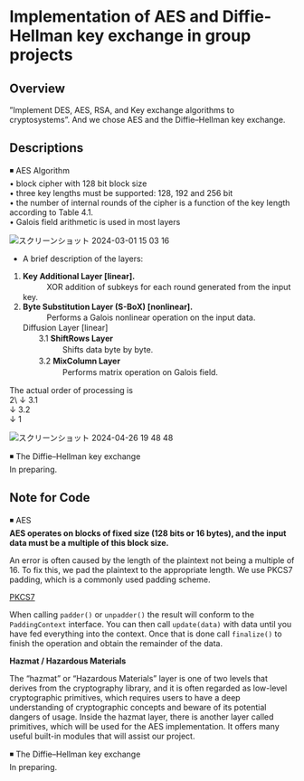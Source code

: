 # Implementation of AES and Diffie-Hellman key exchange in group projects

## Overview

”Implement DES, AES, RSA, and Key exchange algorithms to cryptosystems”. And we chose AES and the Diffie–Hellman key exchange.

## Descriptions

◾️ AES Algorithm\
• block cipher with 128 bit block size
\
• three key lengths must be supported: 128, 192 and 256 bit
\
• the number of internal rounds of the cipher is a function of the key length according to Table 4.1.
\
• Galois field arithmetic is used in most layers

![スクリーンショット 2024-03-01 15 03 16](https://github.com/group-project-for-cryptography/CSCI663_group_d_2/assets/58361623/751b03b1-5e45-47e7-a65b-87f34e227262)

- A brief description of the layers: 
1.	**Key Additional Layer [linear].**\
　　　XOR addition of subkeys for each round generated from the input key. 
2. **Byte Substitution Layer (S-BoX) [nonlinear].**\
　　　Performs a Galois nonlinear operation on the input data.\
Diffusion Layer [linear]\
　　3.1 **ShiftRows Layer**\
　　　　　Shifts data byte by byte.\
　　3.2 **MixColumn Layer**\
　　　　　Performs matrix operation on Galois field.

The actual order of processing is \
2\ 
↓
3.1\
↓
3.2\
↓ 
1

![スクリーンショット 2024-04-26 19 48 48](https://github.com/group-project-for-cryptography/CSCI663_group_d_2/assets/58361623/da29fd7b-8f60-4de4-a993-1eec9060c9d4)

◾️ The Diffie–Hellman key exchange\
In preparing.

## Note for Code

◾️ AES\
**AES operates on blocks of fixed size (128 bits or 16 bytes), and the input data must be a multiple of this block size.**

An error is often caused by the length of the plaintext not being a multiple of 16. To fix this, we pad the plaintext to the appropriate length. We use PKCS7 padding, which is a commonly used padding scheme.

[PKCS7](https://cryptography.io/en/latest/hazmat/primitives/padding/#cryptography.hazmat.primitives.padding.PKCS7.unpadder)

When calling `padder()` or `unpadder()` the result will conform to the `PaddingContext` interface. You can then call `update(data)` with data until you have fed everything into the context. Once that is done call `finalize()` to finish the operation and obtain the remainder of the data.

**Hazmat / Hazardous Materials**

The “hazmat” or “Hazardous Materials” layer is one of two levels that derives from the cryptography library, and it is often regarded as low-level cryptographic primitives, which requires users to have a deep understanding of cryptographic concepts and beware of its potential dangers of usage. Inside the hazmat layer, there is another layer called primitives, which will be used for the AES implementation. It offers many useful built-in modules that will assist our project.

◾️ The Diffie–Hellman key exchange\
In preparing.
